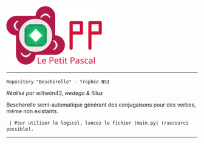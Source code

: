 <div class="center"><img src="/img/lpp.svg" alt="Le Petit Pascal - Logo complet" width="50%" title="Le Petit Pascal"/></div>

----

``` Repositery "Bescherelle" - Trophée NSI ```

*Réalisé par wilhelm43, wedego & IIllux*

Bescherelle semi-automatique générant des conjugaisons pour des verbes, même non existants.

```
 | Pour utiliser le logicel, lancez le fichier |main.py| (raccourci possible).
```

----
